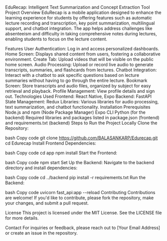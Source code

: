 EduRecap: Intelligent Text Summarization and Concept Extraction Tool
Project Overview
EduRecap is a mobile application designed to enhance the learning experience for students by offering features such as automatic lecture recording and transcription, key point summarization, multilingual support, and chatbot integration. The app helps address challenges like absenteeism and difficulty in taking comprehensive notes during lectures, enabling students to focus on the lecture content.

Features
User Authentication: Log in and access personalized dashboards.
Home Screen: Displays shared content from users, fostering a collaborative environment.
Create Tab: Upload videos that will be visible on the public home screen.
Audio Processing: Upload or record live audio to generate transcripts, summaries, and flashcards from lectures.
Chatbot Integration: Interact with a chatbot to ask specific questions based on lecture summaries without having to go through the entire lecture.
Bookmark Screen: Store transcripts and audio files, organized by subject for easy retrieval and playback.
Profile Management: View profile details and sign out.
Technologies Used
Frontend: React Native, Expo
Backend: FastAPI
State Management: Redux
Libraries: Various libraries for audio processing, text summarization, and chatbot functionality.
Installation
Prerequisites
Node.js and npm (Node Package Manager)
Expo CLI
Python (for the backend)
Required libraries and packages listed in package.json (frontend) and requirements.txt (backend)
Steps to Run the Project Locally
Clone the Repository:

bash
Copy code
git clone https://github.com/BALASANKARP/Edurecap.git
cd Edurecap
Install Frontend Dependencies:

bash
Copy code
cd app
npm install
Start the Frontend:

bash
Copy code
npm start
Set Up the Backend: Navigate to the backend directory and install dependencies:

bash
Copy code
cd ../backend
pip install -r requirements.txt
Run the Backend:

bash
Copy code
uvicorn fast_api:app --reload
Contributing
Contributions are welcome! If you'd like to contribute, please fork the repository, make your changes, and submit a pull request.

License
This project is licensed under the MIT License. See the LICENSE file for more details.

Contact
For inquiries or feedback, please reach out to [Your Email Address] or create an issue in the repository.
